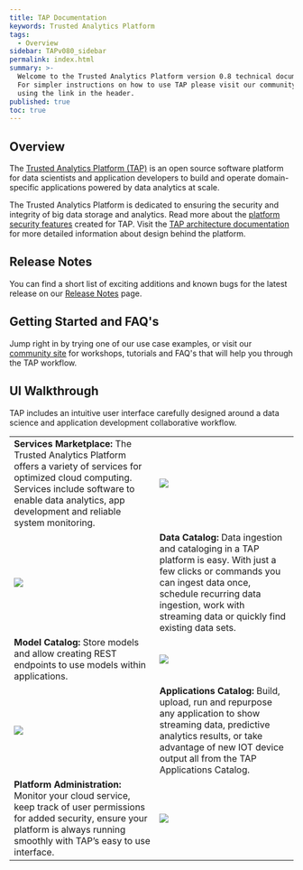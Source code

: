 ```yaml
---
title: TAP Documentation
keywords: Trusted Analytics Platform
tags:
  - Overview
sidebar: TAPv080_sidebar
permalink: index.html
summary: >-
  Welcome to the Trusted Analytics Platform version 0.8 technical documentation.
  For simpler instructions on how to use TAP please visit our community site
  using the link in the header.
published: true
toc: true
---
```


## Overview

The [Trusted Analytics Platform (TAP)](http://www.trustedanalytics.org) is an open source software platform for data scientists and application developers to build and operate domain-specific applications powered by data analytics at scale.

The Trusted Analytics Platform is dedicated to ensuring the security and integrity of big data storage and analytics. Read more about the [platform security features](Platform_security_features.md) created for TAP.  Visit the [TAP architecture documentation](taparchitechture.pdf) for more detailed information about design behind the platform.

##  Release Notes

You can find a short list of exciting additions and known bugs for the latest release on our [Release Notes](Release_notes.mdnote) page.

##  Getting Started and FAQ's

Jump right in by trying one of our use case examples, or visit our [community site](https://community.trustedanalytics.org/welcome) for workshops, tutorials and FAQ's that will help you through the TAP workflow.

## UI Walkthrough

TAP includes an intuitive user interface carefully designed around a data science and  application development collaborative workflow.  

|  |  |
|-------|--------|
| **Services Marketplace:** The Trusted Analytics Platform offers a variety of services for optimized cloud computing. Services include software to enable data analytics, app development and reliable system monitoring. | ![](/images/UI_marketplace_900x.gif) |
| ![](/images/UI_datacatalog_900x.gif) | **Data Catalog:** Data ingestion and cataloging in a TAP platform is easy. With just a few clicks or commands you can ingest data once, schedule recurring data ingestion, work with streaming data or quickly find existing data sets. |
| **Model Catalog:** Store models and allow creating REST endpoints to use models within applications.  | ![](/images/UI_modelcatalog_900x.gif) |
| ![](/images/UI_appcatalog_900x.gif)  | **Applications Catalog:** Build, upload, run and repurpose any application to show streaming data, predictive analytics results, or take advantage of new IOT device output all from the TAP Applications Catalog. |
| **Platform Administration:** Monitor your cloud service, keep track of user permissions for added security, ensure your platform is always running smoothly with TAP’s easy to use interface.  | ![](/images/UI_platformadmin_900x.gif) |
